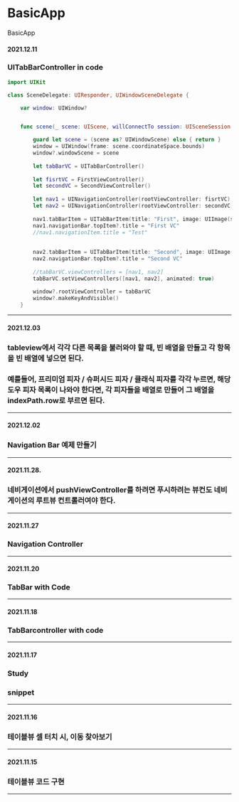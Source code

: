 # BasicApp
BasicApp  
#### 2021.12.11
### UITabBarController in code
```swift
import UIKit

class SceneDelegate: UIResponder, UIWindowSceneDelegate {

    var window: UIWindow?


    func scene(_ scene: UIScene, willConnectTo session: UISceneSession, options connectionOptions: UIScene.ConnectionOptions) {

        guard let scene = (scene as? UIWindowScene) else { return }
        window = UIWindow(frame: scene.coordinateSpace.bounds)
        window?.windowScene = scene
        
        let tabBarVC = UITabBarController()
        
        let fisrtVC = FirstViewController()
        let secondVC = SecondViewController()
        
        let nav1 = UINavigationController(rootViewController: fisrtVC)
        let nav2 = UINavigationController(rootViewController: secondVC)
        
        nav1.tabBarItem = UITabBarItem(title: "First", image: UIImage(systemName: "pencil"), tag: 0)
        nav1.navigationBar.topItem?.title = "First VC"
        //nav1.navigationItem.title = "Test"
        
        
        nav2.tabBarItem = UITabBarItem(title: "Second", image: UIImage(systemName: "folder"), tag: 1)
        nav2.navigationBar.topItem?.title = "Second VC"
        
        //tabBarVC.viewControllers = [nav1, nav2]
        tabBarVC.setViewControllers([nav1, nav2], animated: true)
        
        window?.rootViewController = tabBarVC
        window?.makeKeyAndVisible()
    }

```


---
#### 2021.12.03  
### tableview에서 각각 다른 목록을 불러와야 할 때, 빈 배열을 만들고 각 항목을 빈 배열에 넣으면 된다.  
### 예를들어, 프리미엄 피자 / 슈퍼시드 피자 / 클래식 피자를 각각 누르면, 해당 도우 피자 목록이 나와야 한다면, 각 피자들을 배열로 만들어 그 배열을 indexPath.row로 부르면 된다.  
---
#### 2021.12.02  
### Navigation Bar 예제 만들기  
---
#### 2021.11.28. 
### 네비게이션에서 pushViewController를 하려면 푸시하려는 뷰컨도 네비게이션의 루트뷰 컨트롤러여야 한다.  
---
#### 2021.11.27  
### Navigation Controller  
---
#### 2021.11.20  
### TabBar with Code  
---
#### 2021.11.18  
### TabBarcontroller with code
---
#### 2021.11.17  
### Study
### snippet
---
#### 2021.11.16  
### 테이블뷰 셀 터치 시, 이동 찾아보기  
---
#### 2021.11.15  
### 테이블뷰 코드 구현
---
